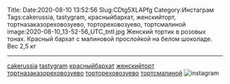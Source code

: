 Title:
Date:2020-08-10 13:52:56
Slug:CDtg5XLAPfg
Category:Инстаграм
Tags:cakerussia, tastygram, красныйбархат, женскийторт, тортназаказореховозуево, тортореховозуево, тортсмалиной
image:2020-08-10_13-52-56_UTC_tntl.jpg
Женский тортик в розовых тонах.
Красный бархат с малиновой прослойкой на белом шоколаде.
Вес 2,5 кг
_______________________
[cakerussia]({tag}cakerussia) [tastygram]({tag}tastygram) [красныйбархат]({tag}красныйбархат) [женскийторт]({tag}женскийторт) [тортназаказореховозуево]({tag}тортназаказореховозуево) [тортореховозуево]({tag}тортореховозуево) [тортсмалиной]({tag}тортсмалиной)
![instagram]({attach}images/2020-08-10_13-52-56_UTC.jpg)
